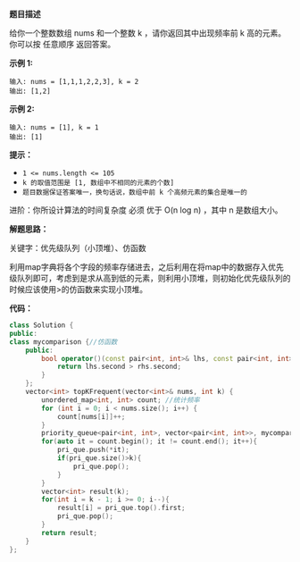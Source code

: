 **题目描述**

给你一个整数数组 nums 和一个整数 k ，请你返回其中出现频率前 k 高的元素。你可以按 任意顺序 返回答案。

**示例 1:**
```
输入: nums = [1,1,1,2,2,3], k = 2
输出: [1,2]
```
**示例 2:**
```
输入: nums = [1], k = 1
输出: [1]
```

**提示：**

- `1 <= nums.length <= 105`
- `k 的取值范围是 [1, 数组中不相同的元素的个数]`
- `题目数据保证答案唯一，换句话说，数组中前 k 个高频元素的集合是唯一的`


进阶：你所设计算法的时间复杂度 必须 优于 O(n log n) ，其中 n 是数组大小。

**解题思路：**

关键字：优先级队列（小顶堆）、仿函数

利用map字典将各个字段的频率存储进去，之后利用在将map中的数据存入优先级队列即可，考虑到是求从高到低的元素，则利用小顶堆，则初始化优先级队列的时候应该使用>的仿函数来实现小顶堆。

**代码：**

```c++
class Solution {
public:
class mycomparison {//仿函数
    public:
        bool operator()(const pair<int, int>& lhs, const pair<int, int>& rhs) {
            return lhs.second > rhs.second;
        }
    };
    vector<int> topKFrequent(vector<int>& nums, int k) {
        unordered_map<int, int> count; //统计频率
        for (int i = 0; i < nums.size(); i++) {
            count[nums[i]]++;
        }
        priority_queue<pair<int, int>, vector<pair<int, int>>, mycomparison> pri_que;
        for(auto it = count.begin(); it != count.end(); it++){
            pri_que.push(*it);
            if(pri_que.size()>k){
                pri_que.pop();
            }
        }
        vector<int> result(k);
        for(int i = k - 1; i >= 0; i--){
            result[i] = pri_que.top().first;
            pri_que.pop();
        }
        return result;
    }
};
```

